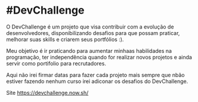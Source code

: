 <h1>#DevChallenge</h1>
<p>O DevChallenge é um projeto que visa contribuir com a evolução de desenvolvedores, disponibilizando desafios para que possam praticar, melhorar suas skills e criarem seus portfólios :).</p>
<p>Meu objetivo é ir praticando para aumentar minhaas habilidades na programação, ter independência quando for realizar novos projetos e ainda servir como portifolio para recrutadores.</p>
<p>Aqui não irei firmar datas para fazer cada projeto mais sempre que nbão estiver fazendo nenhum curso irei adiconar os desafios do DevChallenge.</p>

Site
https://devchallenge.now.sh/
